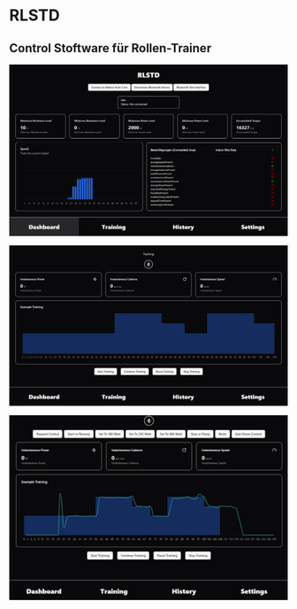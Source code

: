 # RLSTD

## Control Stoftware für Rollen-Trainer

![Dashboard](./DashboardPage.png)

![Training](./TrainingPage.png)

![First Training](./FirstTraining.jpeg)